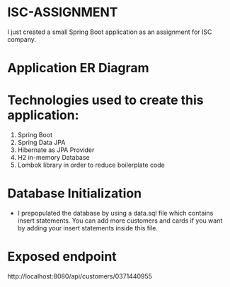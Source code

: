 # ISC-ASSIGNMENT
I just created a small Spring Boot application as an assignment for ISC company.

# Application ER Diagram



# Technologies used to create this application:
1. Spring Boot
2. Spring Data JPA
3. Hibernate as JPA Provider
4. H2 in-memory Database
5. Lombok library in order to reduce boilerplate code

# Database Initialization

* I prepopulated the database by using a data.sql file which contains insert statements. You can add more customers and cards if you want by adding your insert statements inside this file.



# Exposed endpoint
http://localhost:8080/api/customers/0371440955

